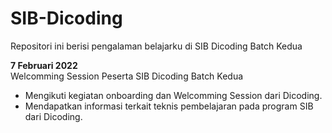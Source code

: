 # SIB-Dicoding
Repositori ini berisi pengalaman belajarku di SIB Dicoding Batch Kedua

**7 Februari 2022**  
Welcomming Session Peserta SIB Dicoding Batch Kedua
- Mengikuti kegiatan onboarding dan Welcomming Session dari Dicoding.
- Mendapatkan informasi terkait teknis pembelajaran pada program SIB dari Dicoding.

